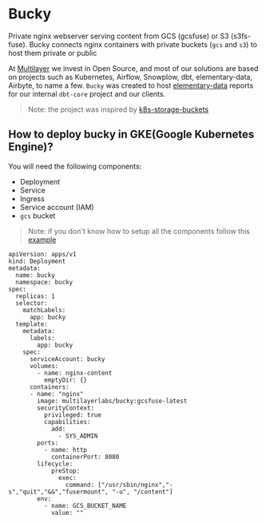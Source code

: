 # Bucky

Private nginx webserver serving content from GCS (gcsfuse) or S3 (s3fs-fuse). Bucky connects nginx containers with private buckets (`gcs` and `s3`) to host them private or public 

At [Multilayer](multilayer.io) we invest in Open Source, and most of our solutions are based on projects such as Kubernetes, Airflow, Snowplow, dbt, elementary-data, Airbyte, to name a few. `Bucky` was created to host [elementary-data](https://www.elementary-data.com/) reports for our internal `dbt-core` project and our clients. 

> Note: the project was inspired by [k8s-storage-buckets](https://github.com/ageapps/k8s-storage-buckets)

## How to deploy bucky in GKE(Google Kubernetes Engine)?

You will need the following components:

- Deployment
- Service
- Ingress
- Service account (IAM)
- `gcs` bucket

> Note: if you don't know how to setup all the components follow this [example](./examples/gke/README.md)

```
apiVersion: apps/v1
kind: Deployment
metadata:
  name: bucky
  namespace: bucky
spec:
  replicas: 1
  selector:
    matchLabels:
      app: bucky
  template:
    metadata:
      labels:
        app: bucky
    spec:
      serviceAccount: bucky
      volumes:
        - name: nginx-content
          emptyDir: {}  
      containers:
      - name: "nginx"
        image: multilayerlabs/bucky:gcsfuse-latest
        securityContext:
          privileged: true
          capabilities:
            add:
              - SYS_ADMIN
        ports:
          - name: http
            containerPort: 8080
        lifecycle:
            preStop:
              exec:
                command: ["/usr/sbin/nginx","-s","quit","&&","fusermount", "-u", "/content"]
        env:
          - name: GCS_BUCKET_NAME
            value: ""
```
